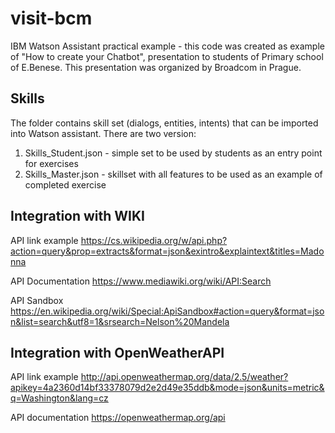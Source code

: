 # visit-bcm
IBM Watson Assistant practical example - this code was created as example of "How to create your Chatbot", presentation to students of Primary school of E.Benese. This presentation was organized by Broadcom in Prague.

## Skills
The folder contains skill set (dialogs, entities, intents) that can be imported into Watson assistant. There are two version:

1. Skills_Student.json - simple set to be used by students as an entry point for exercises 
2. Skills_Master.json - skillset with all features to be used as an example of completed exercise

## Integration with WIKI

API link example https://cs.wikipedia.org/w/api.php?action=query&prop=extracts&format=json&exintro&explaintext&titles=Madonna

API Documentation https://www.mediawiki.org/wiki/API:Search

API Sandbox https://en.wikipedia.org/wiki/Special:ApiSandbox#action=query&format=json&list=search&utf8=1&srsearch=Nelson%20Mandela


## Integration with OpenWeatherAPI

API link example
 http://api.openweathermap.org/data/2.5/weather?apikey=4a2360d14bf33378079d2e2d49e35ddb&mode=json&units=metric&q=Washington&lang=cz

API documentation
https://openweathermap.org/api
